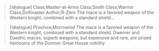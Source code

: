 >[!dialogue] Class;Master-at-Arms Class;Smith Class;Warrior Class;Drillmaster Author;R-Zero
>The mace is a favored weapon of the Western knight, combined with a standard shield...

>[!dialogue] Province;Morrowind
>The mace is a favored weapon of the Western knight, combined with a standard shield. Dwemer and Daedric maces, superb weapons, but expensive and rare, are prized heirlooms of the Dunmer Great House nobility.